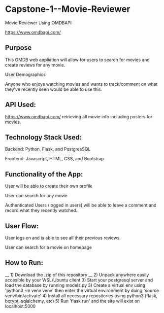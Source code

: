 # Capstone-1--Movie-Reviewer
Movie Reviewer Using OMDBAPI

https://www.omdbapi.com/


 ## Purpose

This OMDB web appliation will allow for users to search for movies and create reviews for any movie. 

User Demographics

Anyone who enjoys watching movies and wants to track/comment on what they've recently seen would be able to use this.

## API Used:
https://www.omdbapi.com/  retrieving all movie info including posters for movies.

## Technology Stack Used:

Backend: Python, Flask, and PostgresSQL

Frontend:  Javascript, HTML, CSS, and Bootstrap

## Functionality of the App:

User will be able to create their own profile

User can search for any movie

Authenticated Users (logged in users) will be able to leave a comment and record what they recently watched.

## User Flow:

User logs on and is able to see all their previous reviews.

User can search for a movie on homepage

## How to Run:
__ 1) Download the .zip of this repository
__ 2) Unpack anywhere easily accesible by your WSL/Ubuntu client
   3)  Start your postgresql server and load the database by running models.py
   3) Create a virtual env using 'python3 -m venv venv' then enter the virtual environment by doing 'source venv/bin/activate'
   4) Install all necessary repositories using python3 (flask, bcrypt, sqlalchemy, etc)
   5)  Run 'flask run'  and the site will exist on localhost:5000

